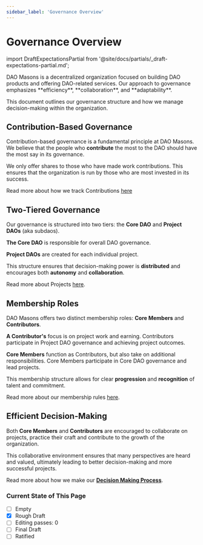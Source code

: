 ```yaml
---
sidebar_label: 'Governance Overview'
---
```


# Governance Overview

import DraftExpectationsPartial from '@site/docs/partials/\_draft-expectations-partial.md';

<DraftExpectationsPartial />
DAO Masons is a decentralized organization focused on building DAO products and offering DAO-related services. Our approach to governance emphasizes **efficiency**, **collaboration**, and **adaptability**.

This document outlines our governance structure and how we manage decision-making within the organization.

## Contribution-Based Governance

Contribution-based governance is a fundamental principle at DAO Masons. We believe that the people who **contribute** the most to the DAO should have the most say in its governance.

We only offer shares to those who have made work contributions. This ensures that the organization is run by those who are most invested in its success.

Read more about how we track Contributions [here](/Rituals/ritual-of-light)

## Two-Tiered Governance

Our governance is structured into two tiers: the **Core DAO** and **Project DAOs** (aka subdaos).

**The Core DAO** is responsible for overall DAO governance.

**Project DAOs** are created for each individual project.

This structure ensures that decision-making power is **distributed** and encourages both **autonomy** and **collaboration**.

Read more about Projects [here](/Rules/projects).

## Membership Roles

DAO Masons offers two distinct membership roles: **Core Members** and **Contributors**.

**A Contributor's** focus is on project work and earning. Contributors participate in Project DAO governance and achieving project outcomes.

**Core Members** function as Contributors, but also take on additional responsibilities. Core Members participate in Core DAO governance and lead projects.

This membership structure allows for clear **progression** and **recognition** of talent and commitment.

Read more about our membership rules [here](/Rules/membership-rules).

## Efficient Decision-Making

Both **Core Members** and **Contributors** are encouraged to collaborate on projects, practice their craft and contribute to the growth of the organization.

This collaborative environment ensures that many perspectives are heard and valued, ultimately leading to better decision-making and more successful projects.

Read more about how we make our **[Decision Making Process](/Rules/decision-making)**.

### Current State of This Page

- [ ] Empty
- [x] Rough Draft
- [ ] Editing passes: 0
- [ ] Final Draft
- [ ] Ratified
